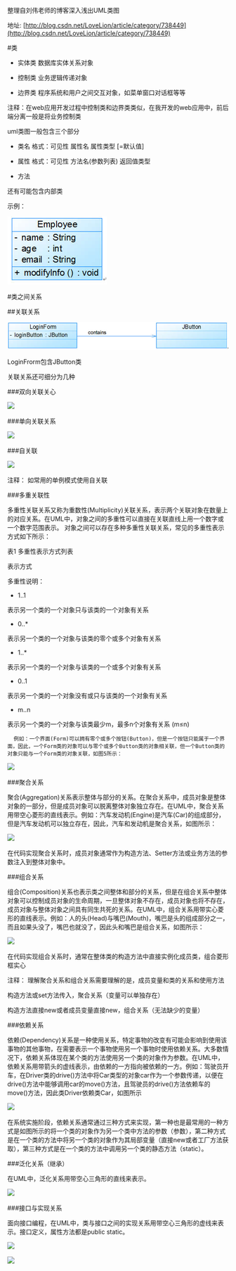 整理自刘伟老师的博客深入浅出UML类图

地址: [http://blog.csdn.net/LoveLion/article/category/738449](http://blog.csdn.net/LoveLion/article/category/738449)

#类

- 实体类 数据库实体关系对象

- 控制类 业务逻辑传递对象

- 边界类 程序系统和用户之间交互对象，如菜单窗口对话框等等

注释：在web应用开发过程中控制类和边界类类似，在我开发的web应用中，前后端分离一般是将业务控制类

uml类图一般包含三个部分

- 类名 格式：可见性 属性名 属性类型 [=默认值]

- 属性 格式：可见性 方法名(参数列表) 返回值类型

- 方法

还有可能包含内部类

示例：

![](index_files/36692019.png)

#类之间关系

##关联关系

![](index_files/36931556.png)

LoginFrorm包含JButton类

关联关系还可细分为几种

###双向关联关心

![](index_files/35bc72f5-121e-432f-ab34-c415ead180a8)

###单向关联关系

![](index_files/00ec2079-ee13-4fa7-bec0-592910a9fe1b)

###自关联

![](index_files/557c4b8d-ae16-4e8a-81e1-815492ee464c)

注释： 如常用的单例模式使用自关联

###多重关联性

多重性关联关系又称为重数性(Multiplicity)关联关系，表示两个关联对象在数量上的对应关系。在UML中，对象之间的多重性可以直接在关联直线上用一个数字或一个数字范围表示。
对象之间可以存在多种多重性关联关系，常见的多重性表示方式如下所示：

表1  多重性表示方式列表

表示方式

多重性说明：
- 1..1

表示另一个类的一个对象只与该类的一个对象有关系
- 0..*

表示另一个类的一个对象与该类的零个或多个对象有关系
- 1..*

表示另一个类的一个对象与该类的一个或多个对象有关系
- 0..1

表示另一个类的一个对象没有或只与该类的一个对象有关系
- m..n

表示另一个类的一个对象与该类最少m，最多n个对象有关系 (m≤n)

      例如：一个界面(Form)可以拥有零个或多个按钮(Button)，但是一个按钮只能属于一个界面，因此，一个Form类的对象可以与零个或多个Button类的对象相关联，但一个Button类的对象只能与一个Form类的对象关联，如图5所示：

![](index_files/5c87e340-848b-4388-af15-ddcd65b2c980)

###聚合关系

聚合(Aggregation)关系表示整体与部分的关系。在聚合关系中，成员对象是整体对象的一部分，但是成员对象可以脱离整体对象独立存在。在UML中，聚合关系用带空心菱形的直线表示。例如：汽车发动机(Engine)是汽车(Car)的组成部分，但是汽车发动机可以独立存在，因此，汽车和发动机是聚合关系，如图所示：

![](index_files/b8ce0134-0c1f-4df6-9593-54d50bb77ecd)

在代码实现聚合关系时，成员对象通常作为构造方法、Setter方法或业务方法的参数注入到整体对象中。

###组合关系

组合(Composition)关系也表示类之间整体和部分的关系，但是在组合关系中整体对象可以控制成员对象的生命周期，一旦整体对象不存在，成员对象也将不存在，成员对象与整体对象之间具有同生共死的关系。在UML中，组合关系用带实心菱形的直线表示。例如：人的头(Head)与嘴巴(Mouth)，嘴巴是头的组成部分之一，而且如果头没了，嘴巴也就没了，因此头和嘴巴是组合关系，如图所示：

![](index_files/7cb39097-4db3-48ca-a650-1b5af95f84d5)

在代码实现组合关系时，通常在整体类的构造方法中直接实例化成员类，组合菱形框实心

注释： 理解聚合关系和组合关系需要理解的是，成员变量和类的关系和使用方法

构造方法或set方法传入，聚合关系（变量可以单独存在）

构造方法直接new或者成员变量直接new，组合关系（无法缺少的变量）

###依赖关系

依赖(Dependency)关系是一种使用关系，特定事物的改变有可能会影响到使用该事物的其他事物，在需要表示一个事物使用另一个事物时使用依赖关系。大多数情况下，依赖关系体现在某个类的方法使用另一个类的对象作为参数。在UML中，依赖关系用带箭头的虚线表示，由依赖的一方指向被依赖的一方。例如：驾驶员开车，在Driver类的drive()方法中将Car类型的对象car作为一个参数传递，以便在drive()方法中能够调用car的move()方法，且驾驶员的drive()方法依赖车的move()方法，因此类Driver依赖类Car，如图所示

![](index_files/cc5f8349-732c-4eed-8dd5-f5e7aa54f22b)

在系统实施阶段，依赖关系通常通过三种方式来实现，第一种也是最常用的一种方式是如图所示的将一个类的对象作为另一个类中方法的参数（参数），第二种方式是在一个类的方法中将另一个类的对象作为其局部变量（直接new或者工厂方法获取），第三种方式是在一个类的方法中调用另一个类的静态方法（static）。

###泛化关系（继承）

在UML中，泛化关系用带空心三角形的直线来表示。

![](index_files/b783f2bf-96bb-4d9f-8147-75d0b4ad33d3)

###接口与实现关系

面向接口编程，在UML中，类与接口之间的实现关系用带空心三角形的虚线来表示。接口定义，属性方法都是public static。

![](index_files/d3cf32a8-f83e-4590-ac43-22d05a249d12)

![](index_files/1dc8c01c-d1c6-4802-92f8-50fce819b70f)